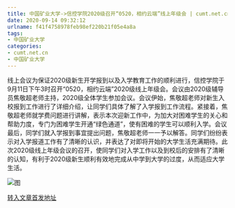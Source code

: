 ```yaml
---
title: 中国矿业大学->信控学院2020级召开“0520，相约云端”线上年级会 | cumt.net.cn
date: 2020-09-14 09:32:12
urlname: f41f4758978feb98ef220b21f05e4a8a
tags: 
- 中国矿业大学
categories:
- cumt.net.cn
- 中国矿业大学
---
```

线上会议为保证2020级新生开学报到以及入学教育工作的顺利进行，信控学院于9月11日下午3时召开“0520，相约云端”2020级线上年级会。会议由2020级辅导员焦敬超老师主持，2020级全体学生参加会议。会议伊始，焦敬超老师对新生入校报到工作进行了详细介绍，让同学们具体了解了入学报到工作流程。紧接着，焦敬超老师就学费问题进行讲解，表示本次迎新工作中，为加大对困难学生的关心和帮助力度，专门为困难学生开通“绿色通道”，使有困难的学生可以顺利入学。会议最后，同学们就入学报到事宜提出问题，焦敬超老师一一予以解答。同学们纷纷表示对入学报道工作有了清晰的认识，并表达了对即将开始的大学生活充满期待。此次2020级线上年级会议的召开，使同学们对入学工作以及到校后的安排有了清晰的认知，有利于2020级新生顺利有效地完成从中学到大学的过度，从而适应大学生活。

![图](http://xwzx.cumt.edu.cn/_upload/article/images/a6/a4/ad7e330440f49650b19a95897300/be8a7926-a606-41d2-8d83-bf91b907e513.jpg)

[转入文章首发地址](http://xwzx.cumt.edu.cn/c4/02/c523a574466/page.htm)